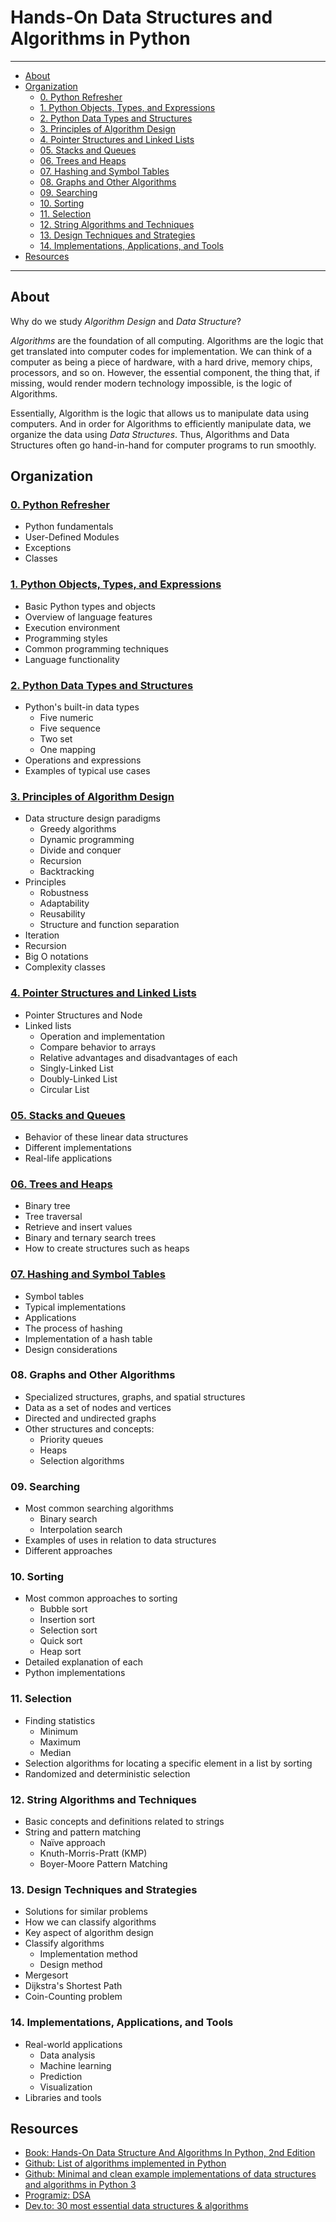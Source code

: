 # Hands-On Data Structures and Algorithms in Python

---

- [About](#about)
- [Organization](#organization)
  - [0. Python Refresher](#0-python-refresher)
  - [1. Python Objects, Types, and Expressions](#1-python-objects-types-and-expressions)
  - [2. Python Data Types and Structures](#2-python-data-types-and-structures)
  - [3. Principles of Algorithm Design](#3-principles-of-algorithm-design)
  - [4. Pointer Structures and Linked Lists](#4-pointer-structures-and-linked-lists)
  - [05. Stacks and Queues](#05-stacks-and-queues)
  - [06. Trees and Heaps](#06-trees-and-heaps)
  - [07. Hashing and Symbol Tables](#07-hashing-and-symbol-tables)
  - [08. Graphs and Other Algorithms](#08-graphs-and-other-algorithms)
  - [09. Searching](#09-searching)
  - [10. Sorting](#10-sorting)
  - [11. Selection](#11-selection)
  - [12. String Algorithms and Techniques](#12-string-algorithms-and-techniques)
  - [13. Design Techniques and Strategies](#13-design-techniques-and-strategies)
  - [14. Implementations, Applications, and Tools](#14-implementations-applications-and-tools)
- [Resources](#resources)

---

## About

Why do we study *Algorithm Design* and *Data Structure*?

*Algorithms* are the foundation of all computing. Algorithms are the logic that get translated into computer codes for implementation. We can think of a computer as being a piece of hardware, with a hard drive, memory chips, processors, and so on. However, the essential component, the thing that, if missing, would render modern technology impossible, is the logic of Algorithms.

Essentially, Algorithm is the logic that allows us to manipulate data using computers. And in order for Algorithms to efficiently manipulate data, we organize the data using *Data Structures*. Thus, Algorithms and Data Structures often go hand-in-hand for computer programs to run smoothly.

## Organization

### [0. Python Refresher](./Chapter-00-Python-Refresher)

- Python fundamentals
- User-Defined Modules
- Exceptions
- Classes

### [1. Python Objects, Types, and Expressions](./Chapter-01-Python-Objects-Types-Expressions)

- Basic Python types and objects
- Overview of language features
- Execution environment
- Programming styles
- Common programming techniques
- Language functionality

### [2. Python Data Types and Structures](./Chapter-02-Python-Data-Types-And-Structures)

- Python's built-in data types
  - Five numeric
  - Five sequence
  - Two set
  - One mapping
- Operations and expressions
- Examples of typical use cases

### [3. Principles of Algorithm Design](./Chapter-03-Principles-Of-Algorithm-Design)

- Data structure design paradigms
  - Greedy algorithms
  - Dynamic programming
  - Divide and conquer
  - Recursion
  - Backtracking
- Principles
  - Robustness
  - Adaptability
  - Reusability
  - Structure and function separation
- Iteration
- Recursion
- Big O notations
- Complexity classes

### [4. Pointer Structures and Linked Lists](./Chapter-04-Pointer-Structures-And-Linked-Lists)

- Pointer Structures and Node
- Linked lists
  - Operation and implementation
  - Compare behavior to arrays
  - Relative advantages and disadvantages of each
  - Singly-Linked List
  - Doubly-Linked List
  - Circular List

### [05. Stacks and Queues](./Chapter-05-Stacks-Queues)

- Behavior of these linear data structures
- Different implementations
- Real-life applications

### [06. Trees and Heaps](./Chapter-06-Trees-And-Heaps)

- Binary tree
- Tree traversal
- Retrieve and insert values
- Binary and ternary search trees
- How to create structures such as heaps

### [07. Hashing and Symbol Tables](./Chapter-07-Hashing-And-Symbol-Tables/)

- Symbol tables
- Typical implementations
- Applications
- The process of hashing
- Implementation of a hash table
- Design considerations

### 08. Graphs and Other Algorithms

- Specialized structures, graphs, and spatial structures
- Data as a set of nodes and vertices
- Directed and undirected graphs
- Other structures and concepts:
  - Priority queues
  - Heaps
  - Selection algorithms

### 09. Searching

- Most common searching algorithms
  - Binary search
  - Interpolation search
- Examples of uses in relation to data structures
- Different approaches

### 10. Sorting

- Most common approaches to sorting
  - Bubble sort
  - Insertion sort
  - Selection sort
  - Quick sort
  - Heap sort
- Detailed explanation of each
- Python implementations

### 11. Selection

- Finding statistics
  - Minimum
  - Maximum
  - Median
- Selection algorithms for locating a specific element in a list by sorting
- Randomized and deterministic selection

### 12. String Algorithms and Techniques

- Basic concepts and definitions related to strings
- String and pattern matching
  - Naïve approach
  - Knuth-Morris-Pratt (KMP)
  - Boyer-Moore Pattern Matching

### 13. Design Techniques and Strategies

- Solutions for similar problems
- How we can classify algorithms
- Key aspect of algorithm design
- Classify algorithms
  - Implementation method
  - Design method
- Mergesort
- Dijkstra's Shortest Path
- Coin-Counting problem

### 14. Implementations, Applications, and Tools

- Real-world applications
  - Data analysis
  - Machine learning
  - Prediction
  - Visualization
- Libraries and tools

## Resources

- [Book: Hands-On Data Structure And Algorithms In Python, 2nd Edition](https://www.amazon.com/Hands-Data-Structures-Algorithms-Python/dp/1788995570)
- [Github: List of algorithms implemented in Python](https://github.com/TheAlgorithms/Python)
- [Github: Minimal and clean example implementations of data structures and algorithms in Python 3](https://github.com/keon/algorithms)
- [Programiz: DSA](https://www.programiz.com/dsa)
- [Dev.to: 30 most essential data structures & algorithms](https://dev.to/iuliagroza/complete-introduction-to-the-30-most-essential-data-structures-algorithms-43kd)
